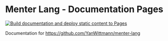# Menter Lang - Documentation Pages

[![Build documentation and deploy static content to Pages](https://github.com/YanWittmann/menter-lang-docs/actions/workflows/static.yml/badge.svg)](https://github.com/YanWittmann/menter-lang-docs/actions/workflows/static.yml)

Documentation for https://github.com/YanWittmann/menter-lang
